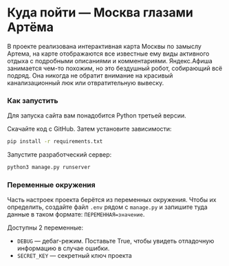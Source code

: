 # Куда пойти — Москва глазами Артёма

В проекте реализована интерактивная карта Москвы по замыслу Артема, на карте отображаются все известные ему виды активного отдыха с подробными описаниями и комментариями. 
Яндекс.Афиша занимается чем-то похожим, но это бездушный робот, собирающий всё подряд. 
Она никогда не обратит внимание на красивый канализационный люк или отвратительную вывеску.

### Как запустить

Для запуска сайта вам понадобится Python третьей версии.

Скачайте код с GitHub. Затем установите зависимости:

```sh
pip install -r requirements.txt
```

Запустите разработческий сервер:

```sh
python3 manage.py runserver
```

### Переменные окружения

Часть настроек проекта берётся из переменных окружения. Чтобы их определить, создайте файл `.env` рядом с `manage.py` и запишите туда данные в таком формате: `ПЕРЕМЕННАЯ=значение`.

Доступны 2 переменные:
- `DEBUG` — дебаг-режим. Поставьте True, чтобы увидеть отладочную информацию в случае ошибки.
- `SECRET_KEY` — секретный ключ проекта
